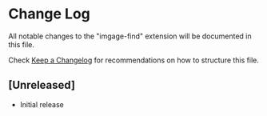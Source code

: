# Change Log

All notable changes to the "imgage-find" extension will be documented in this file.

Check [Keep a Changelog](http://keepachangelog.com/) for recommendations on how to structure this file.

## [Unreleased]

- Initial release
